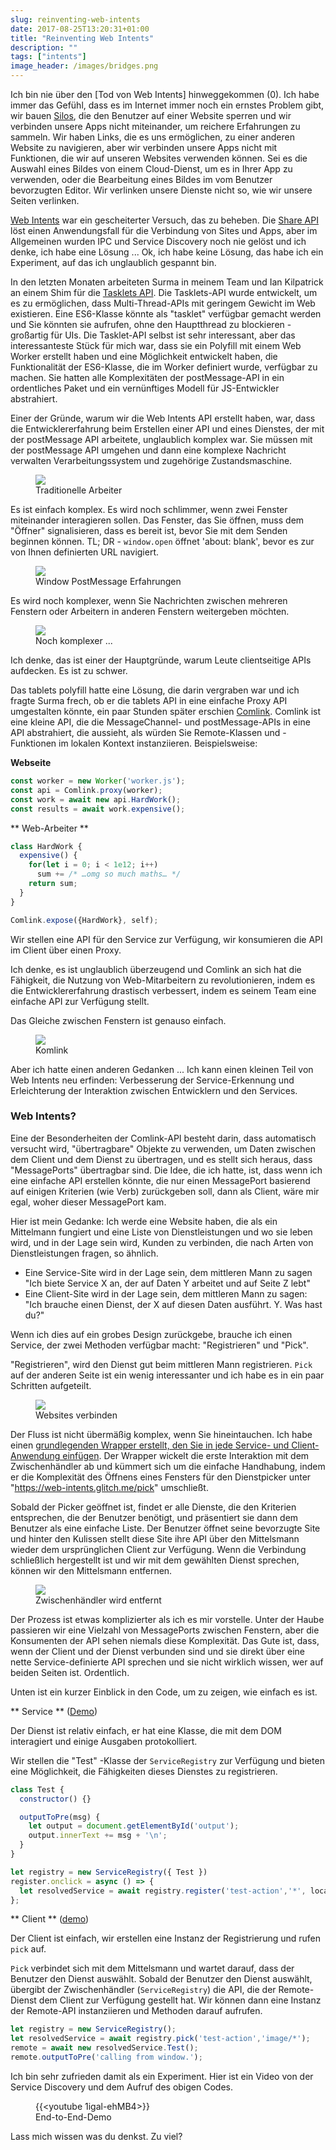 ```yaml
---
slug: reinventing-web-intents
date: 2017-08-25T13:20:31+01:00
title: "Reinventing Web Intents"
description: ""
tags: ["intents"]
image_header: /images/bridges.png
---
```

Ich bin nie über den [Tod von Web Intents] hinweggekommen (0). Ich habe immer das Gefühl, dass es im Internet immer noch ein ernstes Problem gibt, wir bauen [Silos](/what-happened-to-web-intents/), die den Benutzer auf einer Website sperren und wir verbinden unsere Apps nicht miteinander, um reichere Erfahrungen zu sammeln. Wir haben Links, die es uns ermöglichen, zu einer anderen Website zu navigieren, aber wir verbinden unsere Apps nicht mit Funktionen, die wir auf unseren Websites verwenden können. Sei es die Auswahl eines Bildes von einem Cloud-Dienst, um es in Ihrer App zu verwenden, oder die Bearbeitung eines Bildes im vom Benutzer bevorzugten Editor. Wir verlinken unsere Dienste nicht so, wie wir unsere Seiten verlinken.

[Web Intents](https://en.wikipedia.org/wiki/Web_Intents) war ein gescheiterter Versuch, das zu beheben. Die [Share API](/navigator.share/) löst einen Anwendungsfall für die Verbindung von Sites und Apps, aber im Allgemeinen wurden IPC und Service Discovery noch nie gelöst und ich denke, ich habe eine Lösung ... Ok, ich habe keine Lösung, das habe ich ein Experiment, auf das ich unglaublich gespannt bin.

In den letzten Monaten arbeiteten Surma in meinem Team und Ian Kilpatrick an einem Shim für die [Tasklets API](https://github.com/GoogleChromeLabs/tasklets). Die Tasklets-API wurde entwickelt, um es zu ermöglichen, dass Multi-Thread-APIs mit geringem Gewicht im Web existieren. Eine ES6-Klasse könnte als "tasklet" verfügbar gemacht werden und Sie könnten sie aufrufen, ohne den Hauptthread zu blockieren - großartig für UIs. Die Tasklet-API selbst ist sehr interessant, aber das interessanteste Stück für mich war, dass sie ein Polyfill mit einem Web Worker erstellt haben und eine Möglichkeit entwickelt haben, die Funktionalität der ES6-Klasse, die im Worker definiert wurde, verfügbar zu machen. Sie hatten alle Komplexitäten der postMessage-API in ein ordentliches Paket und ein vernünftiges Modell für JS-Entwickler abstrahiert.

Einer der Gründe, warum wir die Web Intents API erstellt haben, war, dass die Entwicklererfahrung beim Erstellen einer API und eines Dienstes, der mit der postMessage API arbeitete, unglaublich komplex war. Sie müssen mit der postMessage API umgehen und dann eine komplexe Nachricht verwalten Verarbeitungssystem und zugehörige Zustandsmaschine.

<figure><img src="/images/worker-dx.png"><figcaption> Traditionelle Arbeiter </figcaption></figure>

Es ist einfach komplex. Es wird noch schlimmer, wenn zwei Fenster miteinander interagieren sollen. Das Fenster, das Sie öffnen, muss dem "Öffner" signalisieren, dass es bereit ist, bevor Sie mit dem Senden beginnen können. TL; DR - `window.open` öffnet 'about: blank', bevor es zur von Ihnen definierten URL navigiert.

<figure><img src="/images/window-dx.png"><figcaption> Window PostMessage Erfahrungen </figcaption></figure>

Es wird noch komplexer, wenn Sie Nachrichten zwischen mehreren Fenstern oder Arbeitern in anderen Fenstern weitergeben möchten.

<figure><img src="/images/complex-workers.png"><figcaption> Noch komplexer ... </figcaption></figure>

Ich denke, das ist einer der Hauptgründe, warum Leute clientseitige APIs aufdecken. Es ist zu schwer.

Das tablets polyfill hatte eine Lösung, die darin vergraben war und ich fragte Surma frech, ob er die tablets API in eine einfache Proxy API umgestalten könnte, ein paar Stunden später erschien [Comlink](https://github.com/GoogleChromeLabs/comlink/). Comlink ist eine kleine API, die die MessageChannel- und postMessage-APIs in eine API abstrahiert, die aussieht, als würden Sie Remote-Klassen und -Funktionen im lokalen Kontext instanziieren. Beispielsweise:


**Webseite**


```javascript
const worker = new Worker('worker.js');
const api = Comlink.proxy(worker);
const work = await new api.HardWork();
const results = await work.expensive();
```



** Web-Arbeiter **


```javascript
class HardWork {
  expensive() {
    for(let i = 0; i < 1e12; i++)
      sum += /* …omg so much maths… */
    return sum;
  }
}

Comlink.expose({HardWork}, self);
```


Wir stellen eine API für den Service zur Verfügung, wir konsumieren die API im Client über einen Proxy.

Ich denke, es ist unglaublich überzeugend und Comlink an sich hat die Fähigkeit, die Nutzung von Web-Mitarbeitern zu revolutionieren, indem es die Entwicklererfahrung drastisch verbessert, indem es seinem Team eine einfache API zur Verfügung stellt.

Das Gleiche zwischen Fenstern ist genauso einfach.

<figure><img src="/images/comlink.png"><figcaption> Komlink </figcaption></figure>

Aber ich hatte einen anderen Gedanken ... Ich kann einen kleinen Teil von Web Intents neu erfinden: Verbesserung der Service-Erkennung und Erleichterung der Interaktion zwischen Entwicklern und den Services.

### Web Intents?

Eine der Besonderheiten der Comlink-API besteht darin, dass automatisch versucht wird, "übertragbare" Objekte zu verwenden, um Daten zwischen dem Client und dem Dienst zu übertragen, und es stellt sich heraus, dass "MessagePorts" übertragbar sind. Die Idee, die ich hatte, ist, dass wenn ich eine einfache API erstellen könnte, die nur einen MessagePort basierend auf einigen Kriterien (wie Verb) zurückgeben soll, dann als Client, wäre mir egal, woher dieser MessagePort kam.

Hier ist mein Gedanke: Ich werde eine Website haben, die als ein Mittelmann fungiert und eine Liste von Dienstleistungen und wo sie leben wird, und in der Lage sein wird, Kunden zu verbinden, die nach Arten von Dienstleistungen fragen, so ähnlich.


* Eine Service-Site wird in der Lage sein, dem mittleren Mann zu sagen "Ich biete Service X an, der auf Daten Y arbeitet und auf Seite Z lebt"
* Eine Client-Site wird in der Lage sein, dem mittleren Mann zu sagen: "Ich brauche einen Dienst, der X auf diesen Daten ausführt. Y. Was hast du?"

Wenn ich dies auf ein grobes Design zurückgebe, brauche ich einen Service, der zwei Methoden verfügbar macht: "Registrieren" und "Pick".

"Registrieren", wird den Dienst gut beim mittleren Mann registrieren. `Pick` auf der anderen Seite ist ein wenig interessanter und ich habe es in ein paar Schritten aufgeteilt.

<figure><img src="/images/webintents-step-1.png"><figcaption> Websites verbinden </figcaption></figure>

Der Fluss ist nicht übermäßig komplex, wenn Sie hineintauchen. Ich habe einen [grundlegenden Wrapper erstellt, den Sie in jede Service- und Client-Anwendung einfügen](https://web-intents.glitch.me/scripts/service.js). Der Wrapper wickelt die erste Interaktion mit dem Zwischenhändler ab und kümmert sich um die einfache Handhabung, indem er die Komplexität des Öffnens eines Fensters für den Dienstpicker unter "https://web-intents.glitch.me/pick" umschließt.

Sobald der Picker geöffnet ist, findet er alle Dienste, die den Kriterien entsprechen, die der Benutzer benötigt, und präsentiert sie dann dem Benutzer als eine einfache Liste. Der Benutzer öffnet seine bevorzugte Site und hinter den Kulissen stellt diese Site ihre API über den Mittelsmann wieder dem ursprünglichen Client zur Verfügung. Wenn die Verbindung schließlich hergestellt ist und wir mit dem gewählten Dienst sprechen, können wir den Mittelsmann entfernen.

<figure><img src="/images/webintents-step-2.png"><figcaption> Zwischenhändler wird entfernt </figcaption></figure>

Der Prozess ist etwas komplizierter als ich es mir vorstelle. Unter der Haube passieren wir eine Vielzahl von MessagePorts zwischen Fenstern, aber die Konsumenten der API sehen niemals diese Komplexität. Das Gute ist, dass, wenn der Client und der Dienst verbunden sind und sie direkt über eine nette Service-definierte API sprechen und sie nicht wirklich wissen, wer auf beiden Seiten ist. Ordentlich.

Unten ist ein kurzer Einblick in den Code, um zu zeigen, wie einfach es ist.


** Service ** ([Demo](https://web-intents-service-1.glitch.me/))

Der Dienst ist relativ einfach, er hat eine Klasse, die mit dem DOM interagiert und einige Ausgaben protokolliert.

Wir stellen die "Test" -Klasse der `ServiceRegistry` zur Verfügung und bieten eine Möglichkeit, die Fähigkeiten dieses Dienstes zu registrieren.


```javascript
class Test {
  constructor() {}

  outputToPre(msg) {
    let output = document.getElementById('output');
    output.innerText += msg + '\n';
  }
}

let registry = new ServiceRegistry({ Test })
register.onclick = async () => {    
  let resolvedService = await registry.register('test-action','*', location.href);  
};
```



** Client ** ([demo](https://web-intents-client.glitch.me/))

Der Client ist einfach, wir erstellen eine Instanz der Registrierung und rufen `pick` auf.

`Pick` verbindet sich mit dem Mittelsmann und wartet darauf, dass der Benutzer den Dienst auswählt. Sobald der Benutzer den Dienst auswählt, übergibt der Zwischenhändler (`ServiceRegistry`) die API, die der Remote-Dienst dem Client zur Verfügung gestellt hat. Wir können dann eine Instanz der Remote-API instanziieren und Methoden darauf aufrufen.


```javascript
let registry = new ServiceRegistry();
let resolvedService = await registry.pick('test-action','image/*');
remote = await new resolvedService.Test();
remote.outputToPre('calling from window.');
```


Ich bin sehr zufrieden damit als ein Experiment. Hier ist ein Video von der Service Discovery und dem Aufruf des obigen Codes.

<figure> {{&lt;youtube 1igal-ehMB4&gt;}} <figcaption> End-to-End-Demo </figcaption></figure>

Lass mich wissen was du denkst. Zu viel?